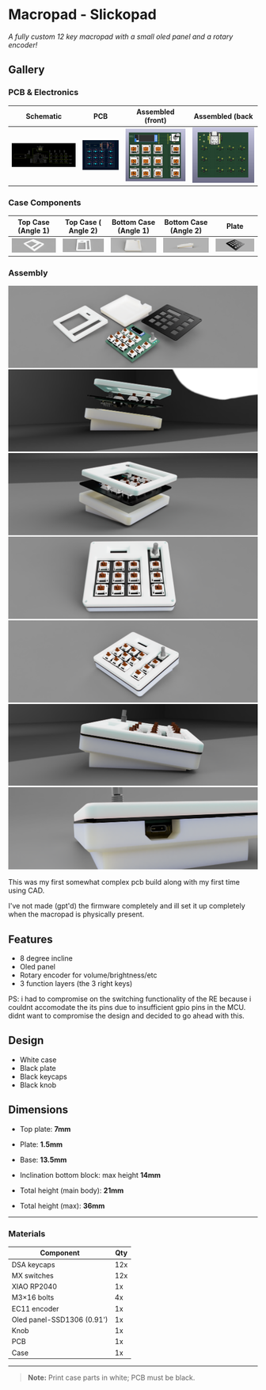 # Macropad - Slickopad

*A fully custom 12 key macropad with a small oled panel and a rotary encoder!*

## Gallery  

### **PCB & Electronics**  
| Schematic | PCB | Assembled (front)| Assembled (back |  
|-----------|-----|-----------|----------------| 
| ![Schematic](/assets/schematic.png) | ![PCB](/assets/pcb.png) | ![Build_front](/assets/pcb_3d_front.png) | ![Build_back](assets/pcb_3d_back.png)  |  

### **Case Components**  
| Top Case (Angle 1) | Top Case ( Angle 2) | Bottom Case (Angle 1) | Bottom Case (Angle 2) | Plate |  
|------------------|--------------------|-------------|-------| --------|
| ![Top Case](/assets/macropad_top_case_1.png) | ![Top View](/assets/macropad_top_case_2.png) | ![Bottom](/assets/macropad_bottom_case_1.png) | ![Bottom](/assets/macropad_bottom_case_3.png) | ![Plate](/assets/macropad_plate_1.png) |  

### **Assembly**  
![Assembled](/assets/macropad_assembly_1.png)
![Assembled](/assets/macropad_assembly_3.png)
![Assembled](/assets/macropad_assembly_2.png)
![Assembled](/assets/macropad_assembly_6.png)
![Assembled](/assets/macropad_assembly_5.png)
![Assembled](/assets/macropad_assembly_7.png)
![Assembled](/assets/macropad_assembly_4.png)

This was my first somewhat complex pcb build along with my first time using CAD. 

I've not made (gpt'd) the firmware completely and ill set it up completely when the macropad is physically present.

## Features 
- 8 degree incline
- Oled panel
- Rotary encoder for volume/brightness/etc
- 3 function layers (the 3 right keys)

PS: i had to compromise on the switching functionality of the RE because i couldnt accomodate the its pins due to insufficient gpio pins in the MCU.  didnt want to compromise the design and decided to go ahead with this.

## Design  
- White case
- Black plate
- Black keycaps
- Black knob
  
## Dimensions
- Top plate: **7mm**
- Plate: **1.5mm**
- Base: **13.5mm**
- Inclination bottom block: max height **14mm**


- Total height (main body): **21mm**
- Total height (max): **36mm**

---

### Materials  
| Component | Qty |  
|-----------|-----|  
| DSA keycaps | 12x |  
| MX switches | 12x |    
| XIAO RP2040 | 1x |  
| M3×16 bolts | 4x |  
| EC11 encoder | 1x |
| Oled panel-SSD1306 (0.91') | 1x|
| Knob | 1x |  
| PCB | 1x |
| Case | 1x |

---

> **Note:** Print case parts in white; PCB must be black.

